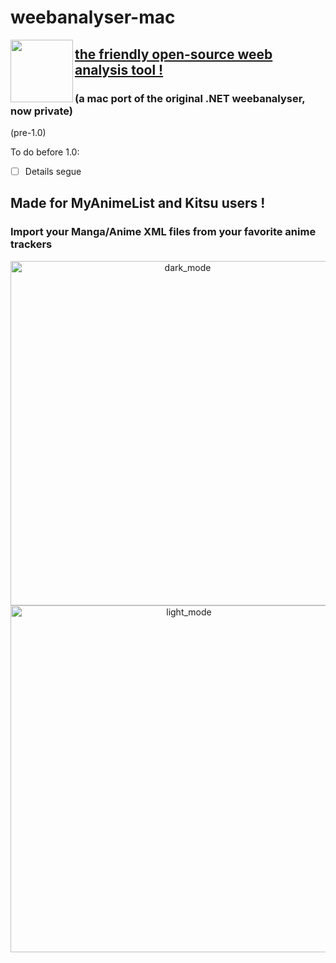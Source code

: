 # weebanalyser-mac

<img align="left" width="100" height="100" src="https://raw.githubusercontent.com/Yaroster/weebanalyser/master/weebanalyser/Assets.xcassets/AppIcon.appiconset/Icon-1024.png">

## [the friendly open-source weeb analysis tool !](https://github.com/Yaroster/weebanalyser/releases)
### (a mac port of the original .NET weebanalyser, now private)

(pre-1.0)

To do before 1.0:
- [ ] Details segue

## Made for MyAnimeList and Kitsu users !
### Import your Manga/Anime XML files from your favorite anime trackers
<p align="center">
<img width="551" alt="dark_mode" src="https://raw.githubusercontent.com/Yaroster/weebanalyser/master/weebanalyser/screenshots/dark_screenshot.png">
<img width="555" alt="light_mode" src="https://raw.githubusercontent.com/Yaroster/weebanalyser/master/weebanalyser/screenshots/light_screenshot.png">
</p>
